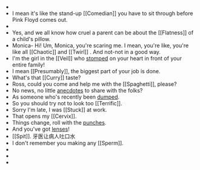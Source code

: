 -
- I mean it's like the stand-up [[Comedian]] you have to sit through before Pink Floyd comes out.
-
- Yes, and we all know how cruel a parent can be about the [[Flatness]] of a child's pillow.
- Monica- Hi! Um, Monica, you're scaring me. I mean, you're like, you're like all [[Chaotic]] and [[Twirl]] . And not-not in a good way.
- I'm the girl in the [[Veil]] who [stomped]([[Stomp]]) on your heart in front of your entire family!
- I mean [[Presumably]], the biggest part of your job is done.
- What's that [[Curry]] taste?
- Ross, could you come and help me with the [[Spaghetti]], please?
- No news, no little [anecdotes]([[Anecdote]]) to share with the folks?
- As someone who's recently been [dumped]([[Dump]]).
- So you should try not to look too [[Terrific]].
- Sorry I'm late, I was [[Stuck]] at work.
- That opens my [[Cervix]].
- Things change, roll with the [punches]([[Punch]]).
- And you've got [lenses]([[Lens]])!
- [[Spit]]. 牙医让病人吐口水
- I don't remember you making any [[Sperm]].
-
-
-